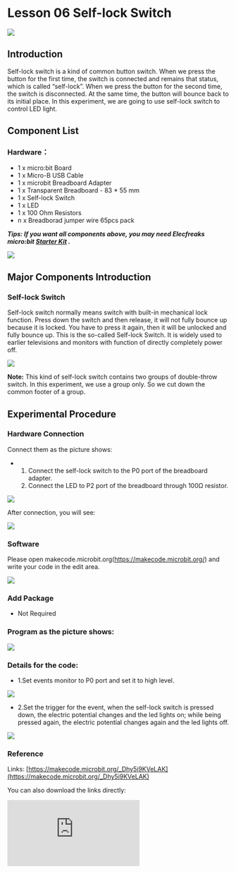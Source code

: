# Lesson 06 Self-lock Switch

 ![](./images/ogadD6b.jpg)

## Introduction

Self-lock switch is a kind of common button switch. When we press the button for the first time, the switch is connected and remains that status, which is called “self-lock”. When we press the button for the second time, the switch is disconnected. At the same time, the button will bounce back to its initial place. In this experiment, we are going to use self-lock switch to control LED light.

## Component List


### Hardware：
- 1 x micro:bit Board
- 1 x Micro-B USB Cable
- 1 x microbit Breadboard Adapter
- 1 x Transparent Breadboard - 83 * 55 mm
- 1 x Self-lock Switch
- 1 x LED
- 1 x 100 Ohm Resistors
- n x Breadborad jumper wire 65pcs pack

***Tips: If you want all components above, you may need Elecfreaks micro:bit [Starter Kit](https://www.elecfreaks.com/micro-bit-starter-kit.html) .***

![](./images/W4tseua.jpg)

## Major Components Introduction


### Self-lock Switch

Self-lock switch normally means switch with built-in mechanical lock function. Press down the switch and then release, it will not fully bounce up because it is locked. You have to press it again, then it will be unlocked and fully bounce up. This is the so-called Self-lock Switch. It is widely used to earlier televisions and monitors with function of directly completely power off.

![](./images/hareBrE.jpg)

****Note:**** This kind of self-lock switch contains two groups of double-throw switch. In this experiment, we use a group only. So we cut down the common footer of a group.

## Experimental Procedure

### Hardware Connection
Connect them as the picture shows:

- 1. Connect the self-lock switch to the P0 port of the breadboard adapter.
  2. Connect the LED to P2 port of the breadboard through 100Ω resistor.

![](./images/k4dfMBY.jpg)

After connection, you will see:

![](./images/AuCiJU3.jpg)

### Software

Please open makecode.microbit.org(https://makecode.microbit.org/)  and write your code in the edit area.

![](./images/JHZUvh2.png)

### Add Package
- Not Required

### Program as the picture shows:

![](./images/bCNErri.png)

### Details for the code:
- 1.Set events monitor to P0 port and set it to high level.

![](./images/2jq655A.png)

- 2.Set the trigger for the event, when the self-lock switch is pressed down, the electric potential changes and the led lights on; while being pressed again, the electric potential changes again and the led lights off.

![](./images/TZcB7Jz.png)

### Reference
Links: [https://makecode.microbit.org/_Dhy5i9KVeLAK](https://makecode.microbit.org/_Dhy5i9KVeLAK)

You can also download the links directly:

<div
    style={{
        position: 'relative',
        paddingBottom: '60%',
        overflow: 'hidden',
    }}
>
    <iframe
        src="https://makecode.microbit.org/_Dhy5i9KVeLAK"
        frameborder="0"
        sandbox="allow-popups allow-forms allow-scripts allow-same-origin"
        style={{
            position: 'absolute',
            width: '100%',
            height: '100%',
        }}
    />
</div>

## Result

Press down self-lock switch, LED lights on; press again, LED lights off.

![](./images/sCMwXXf.gif)


## Exploration

Usually stair light uses double-throw switch to realize this function. We can turn on the light upstairs and turn off it downstairs. Vice versa. Suppose if we want to use 2 self-lock switch to realize stair light function, then how to design circuit and program?

## FAQ
